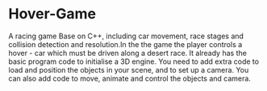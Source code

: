 # Hover-Game
A racing game Base on C++, including car movement, race stages and collision detection and resolution.In the  the game the player controls a hover - car which must be driven along a desert race.
It already has the basic program code to
    initialise a 3D engine. You need to add extra code to load and position the
    objects in your scene, and to set up a camera. You can also add code to 
    move, animate and control the objects and camera.
